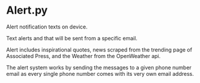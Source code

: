 # Alert.py
Alert notification texts on  device.

Text alerts and that will be sent from a specific email.


Alert includes inspirational quotes, news scraped from the trending page of Associated Press, and the Weather from the OpenWeather api.




The alert system works by sending the messages to a given phone number email as every single phone number comes with its very own email address.
